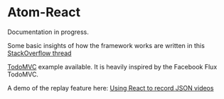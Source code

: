 Atom-React
==========


Documentation in progress.


Some basic insights of how the framework works are written in this [StackOverflow thread](http://stackoverflow.com/questions/25791034/om-but-in-javascript/)

[TodoMVC](examples/todomvc) example available. It is heavily inspired by the Facebook Flux TodoMVC.

A demo of the replay feature here: [Using React to record JSON videos](https://www.youtube.com/watch?v=zxN8FYYBcrI)




